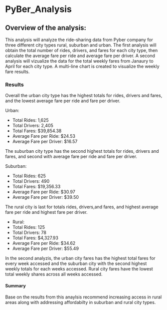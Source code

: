 # PyBer_Analysis

## Overview of the analysis:

This analysis will analyze the ride-sharing data from Pyber company for three different city types rural, suburban and urban. The first analysis will obtain the total number of rides, drivers, and fares for each city type, then calculate the average fare per ride and average fare per driver. A second analysis will vizualize the data for the total weekly fares from Janaury to April for each city type. A multi-line chart is created to visualize the weekly fare results.

### Results

Overall the urban city type has the highest totals for rides, drivers and fares, and the lowest average fare per ride and fare per driver. 

Urban:
* Total Rides: 1,625 
* Total Drivers: 2,405
* Total Fares: $39,854.38
* Average Fare per Ride: $24.53
* Average Fare per Driver: $16.57
 

The suburban city type has the second highest totals for rides, drivers and fares, and second with average fare per ride and fare per driver. 

Suburban:
* Total Rides: 625
* Total Drivers: 490
* Total Fares: $19,356.33
* Average Fare per Ride: $30.97
* Average Fare per Driver: $39.50
 
The rural city is last for totals rides, drivers,and fares, and highest average fare per ride and highest fare per driver.

* Rural:
* Total Rides: 125 
* Total Drivers: 78
* Total Fares: $4,327.93
* Average Fare per Ride: $34.62
* Average Fare per Driver: $55.49
 
In the second analyzis, the urban city fares has the highest total fares for every week accessed and the suburban city with the second highest weekly totals for each weeks accessed. Rural city fares have the lowest total weekly shares across all weeks accessed.

#### Summary

Base on the results from this anaylsis recommend increasing access in rural areas along with addressing affordabilty in suburban and rural city types.
